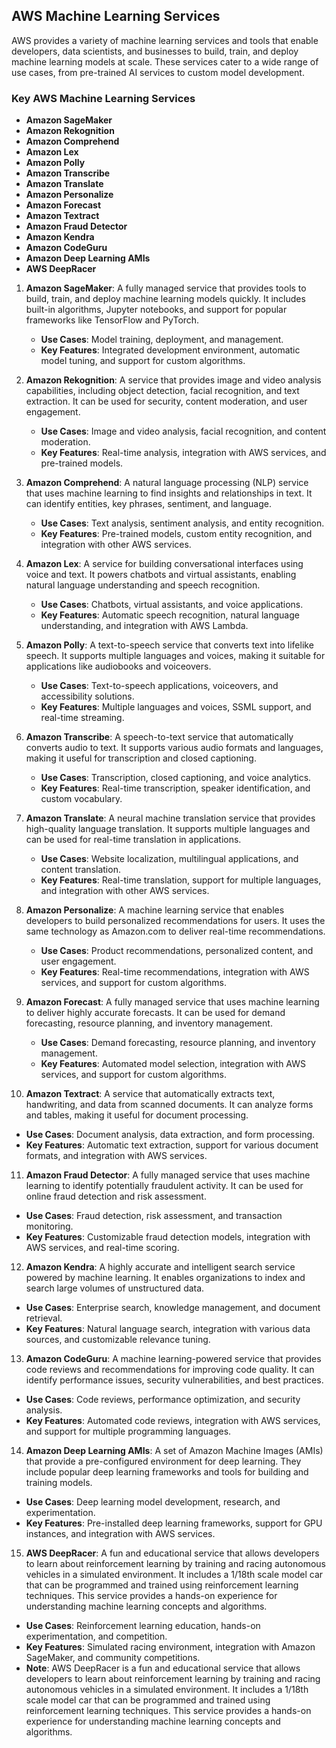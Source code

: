 ## AWS Machine Learning Services
AWS provides a variety of machine learning services and tools that enable developers, data scientists, and businesses to build, train, and deploy machine learning models at scale. These services cater to a wide range of use cases, from pre-trained AI services to custom model development.

### Key AWS Machine Learning Services
- **Amazon SageMaker**
- **Amazon Rekognition**
- **Amazon Comprehend**
- **Amazon Lex**
- **Amazon Polly**
- **Amazon Transcribe**
- **Amazon Translate**
- **Amazon Personalize**
- **Amazon Forecast**
- **Amazon Textract**
- **Amazon Fraud Detector**
- **Amazon Kendra**
- **Amazon CodeGuru**
- **Amazon Deep Learning AMIs**
- **AWS DeepRacer**

1. **Amazon SageMaker**: 
A fully managed service that provides tools to build, train, and deploy machine learning models quickly. It includes built-in algorithms, Jupyter notebooks, and support for popular frameworks like TensorFlow and PyTorch.
   - **Use Cases**: Model training, deployment, and management.
   - **Key Features**: Integrated development environment, automatic model tuning, and support for custom algorithms.

2. **Amazon Rekognition**:
A service that provides image and video analysis capabilities, including object detection, facial recognition, and text extraction. It can be used for security, content moderation, and user engagement.
   - **Use Cases**: Image and video analysis, facial recognition, and content moderation.
   - **Key Features**: Real-time analysis, integration with AWS services, and pre-trained models.

3. **Amazon Comprehend**:
A natural language processing (NLP) service that uses machine learning to find insights and relationships in text. It can identify entities, key phrases, sentiment, and language.
   - **Use Cases**: Text analysis, sentiment analysis, and entity recognition.
   - **Key Features**: Pre-trained models, custom entity recognition, and integration with other AWS services.

4. **Amazon Lex**:
A service for building conversational interfaces using voice and text. It powers chatbots and virtual assistants, enabling natural language understanding and speech recognition.
   - **Use Cases**: Chatbots, virtual assistants, and voice applications.
   - **Key Features**: Automatic speech recognition, natural language understanding, and integration with AWS Lambda.

5. **Amazon Polly**:
A text-to-speech service that converts text into lifelike speech. It supports multiple languages and voices, making it suitable for applications like audiobooks and voiceovers.
   - **Use Cases**: Text-to-speech applications, voiceovers, and accessibility solutions.
   - **Key Features**: Multiple languages and voices, SSML support, and real-time streaming.

6. **Amazon Transcribe**:
A speech-to-text service that automatically converts audio to text. It supports various audio formats and languages, making it useful for transcription and closed captioning.
   - **Use Cases**: Transcription, closed captioning, and voice analytics.
   - **Key Features**: Real-time transcription, speaker identification, and custom vocabulary.

7. **Amazon Translate**:
A neural machine translation service that provides high-quality language translation. It supports multiple languages and can be used for real-time translation in applications.
   - **Use Cases**: Website localization, multilingual applications, and content translation.
   - **Key Features**: Real-time translation, support for multiple languages, and integration with other AWS services.

8. **Amazon Personalize**:
A machine learning service that enables developers to build personalized recommendations for users. It uses the same technology as Amazon.com to deliver real-time recommendations.
   - **Use Cases**: Product recommendations, personalized content, and user engagement.
   - **Key Features**: Real-time recommendations, integration with AWS services, and support for custom algorithms.

9. **Amazon Forecast**:
A fully managed service that uses machine learning to deliver highly accurate forecasts. It can be used for demand forecasting, resource planning, and inventory management.
   - **Use Cases**: Demand forecasting, resource planning, and inventory management.
   - **Key Features**: Automated model selection, integration with AWS services, and support for custom algorithms.

10. **Amazon Textract**:
A service that automatically extracts text, handwriting, and data from scanned documents. It can analyze forms and tables, making it useful for document processing.
   - **Use Cases**: Document analysis, data extraction, and form processing.
   - **Key Features**: Automatic text extraction, support for various document formats, and integration with AWS services.

11. **Amazon Fraud Detector**:
A fully managed service that uses machine learning to identify potentially fraudulent activity. It can be used for online fraud detection and risk assessment.
   - **Use Cases**: Fraud detection, risk assessment, and transaction monitoring.
   - **Key Features**: Customizable fraud detection models, integration with AWS services, and real-time scoring.

12. **Amazon Kendra**:
A highly accurate and intelligent search service powered by machine learning. It enables organizations to index and search large volumes of unstructured data.
   - **Use Cases**: Enterprise search, knowledge management, and document retrieval.
   - **Key Features**: Natural language search, integration with various data sources, and customizable relevance tuning.

13. **Amazon CodeGuru**:
A machine learning-powered service that provides code reviews and recommendations for improving code quality. It can identify performance issues, security vulnerabilities, and best practices.
   - **Use Cases**: Code reviews, performance optimization, and security analysis.
   - **Key Features**: Automated code reviews, integration with AWS services, and support for multiple programming languages.

14. **Amazon Deep Learning AMIs**:
A set of Amazon Machine Images (AMIs) that provide a pre-configured environment for deep learning. They include popular deep learning frameworks and tools for building and training models.
   - **Use Cases**: Deep learning model development, research, and experimentation.
   - **Key Features**: Pre-installed deep learning frameworks, support for GPU instances, and integration with AWS services.

15. **AWS DeepRacer**:
A fun and educational service that allows developers to learn about reinforcement learning by training and racing autonomous vehicles in a simulated environment. It includes a 1/18th scale model car that can be programmed and trained using reinforcement learning techniques. This service provides a hands-on experience for understanding machine learning concepts and algorithms.
   - **Use Cases**: Reinforcement learning education, hands-on experimentation, and competition.
   - **Key Features**: Simulated racing environment, integration with Amazon SageMaker, and community competitions.
- **Note**: AWS DeepRacer is a fun and educational service that allows developers to learn about reinforcement learning by training and racing autonomous vehicles in a simulated environment. It includes a 1/18th scale model car that can be programmed and trained using reinforcement learning techniques. This service provides a hands-on experience for understanding machine learning concepts and algorithms.